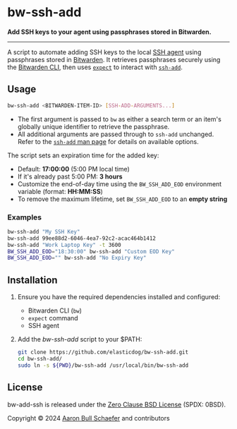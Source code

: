 # bw-ssh-add

**Add SSH keys to your agent using passphrases stored in Bitwarden.**

---

A script to automate adding SSH keys to the local [SSH agent][1] using
passphrases stored in [Bitwarden][2]. It retrieves passphrases securely using
the [Bitwarden CLI][3], then uses [`expect`][4] to interact with [`ssh-add`][5].

[1]: https://www.ssh.com/academy/ssh/agent
[2]: https://bitwarden.com/
[3]: https://github.com/bitwarden/clients/tree/main/apps/cli
[4]: https://core.tcl-lang.org/expect/home
[5]: https://www.ssh.com/academy/ssh/add-command

## Usage

```bash
bw-ssh-add <BITWARDEN-ITEM-ID> [SSH-ADD-ARGUMENTS...]
```

- The first argument is passed to `bw` as either a search term or an item's
  globally unique identifier to retrieve the passphrase.
- All additional arguments are passed through to `ssh-add` unchanged. Refer to
  the [`ssh-add` man page][6] for details on available options.

[6]: https://man.openbsd.org/ssh-add.1

The script sets an expiration time for the added key:

- Default: **17:00:00** (5:00 PM local time)
- If it's already past 5:00 PM: **3 hours**
- Customize the end-of-day time using the `BW_SSH_ADD_EOD` environment variable
  (format: **HH:MM:SS**)
- To remove the maximum lifetime, set `BW_SSH_ADD_EOD` to an **empty string**

### Examples

```bash
bw-ssh-add "My SSH Key"
bw-ssh-add 99ee88d2-6046-4ea7-92c2-acac464b1412
bw-ssh-add "Work Laptop Key" -t 3600
BW_SSH_ADD_EOD="18:30:00" bw-ssh-add "Custom EOD Key"
BW_SSH_ADD_EOD="" bw-ssh-add "No Expiry Key"
```

## Installation

1. Ensure you have the required dependencies installed and configured:

   - Bitwarden CLI (`bw`)
   - `expect` command
   - SSH agent

2. Add the _bw-ssh-add_ script to your \$PATH:

   ```bash
   git clone https://github.com/elasticdog/bw-ssh-add.git
   cd bw-ssh-add/
   sudo ln -s ${PWD}/bw-ssh-add /usr/local/bin/bw-ssh-add
   ```

## License

bw-add-ssh is released under the [Zero Clause BSD License][0BSD] (SPDX: 0BSD).

Copyright &copy; 2024 [Aaron Bull Schaefer][EMAIL] and contributors

[0BSD]: https://github.com/elasticdog/bw-ssh-add/blob/main/LICENSE
[EMAIL]: mailto:aaron@elasticdog.com
